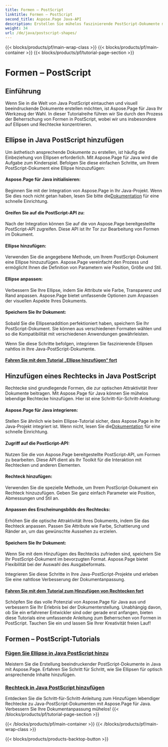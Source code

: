 ```yaml
---
title: Formen – PostScript
linktitle: Formen – PostScript
second_title: Aspose.Page Java-API
description: Erstellen Sie mühelos faszinierende PostScript-Dokumente mit Aspose.Page Java. Tauchen Sie ein in Tutorials zum Hinzufügen von Ellipsen und Rechtecken und zum Erstellen optisch ansprechender Inhalte.
weight: 34
url: /de/java/postscript-shapes/
---
```


{{< blocks/products/pf/main-wrap-class >}}
{{< blocks/products/pf/main-container >}}
{{< blocks/products/pf/tutorial-page-section >}}

# Formen – PostScript


## Einführung

Wenn Sie in die Welt von Java PostScript eintauchen und visuell beeindruckende Dokumente erstellen möchten, ist Aspose.Page für Java Ihr Werkzeug der Wahl. In dieser Tutorialreihe führen wir Sie durch den Prozess der Beherrschung von Formen in PostScript, wobei wir uns insbesondere auf Ellipsen und Rechtecke konzentrieren.

## Ellipse in Java PostScript hinzufügen

Um ästhetisch ansprechende Dokumente zu erstellen, ist häufig die Einbeziehung von Ellipsen erforderlich. Mit Aspose.Page für Java wird die Aufgabe zum Kinderspiel. Befolgen Sie diese einfachen Schritte, um Ihrem PostScript-Dokument eine Ellipse hinzuzufügen:

#### Aspose.Page für Java initialisieren:

 Beginnen Sie mit der Integration von Aspose.Page in Ihr Java-Projekt. Wenn Sie dies noch nicht getan haben, lesen Sie bitte die[Dokumentation](https://reference.aspose.com/page/java/) für eine schnelle Einrichtung.

#### Greifen Sie auf die PostScript-API zu:
Nach der Integration können Sie auf die von Aspose.Page bereitgestellte PostScript-API zugreifen. Diese API ist Ihr Tor zur Bearbeitung von Formen im Dokument.

#### Ellipse hinzufügen:
Verwenden Sie die angegebene Methode, um Ihrem PostScript-Dokument eine Ellipse hinzuzufügen. Aspose.Page vereinfacht den Prozess und ermöglicht Ihnen die Definition von Parametern wie Position, Größe und Stil.

#### Ellipse anpassen:
Verbessern Sie Ihre Ellipse, indem Sie Attribute wie Farbe, Transparenz und Rand anpassen. Aspose.Page bietet umfassende Optionen zum Anpassen der visuellen Aspekte Ihres Dokuments.

#### Speichern Sie Ihr Dokument:
Sobald Sie die Ellipsenaddition perfektioniert haben, speichern Sie Ihr PostScript-Dokument. Sie können aus verschiedenen Formaten wählen und so die Kompatibilität mit verschiedenen Anwendungen gewährleisten.

Wenn Sie diese Schritte befolgen, integrieren Sie faszinierende Ellipsen nahtlos in Ihre Java-PostScript-Dokumente.

#### [Fahren Sie mit dem Tutorial „Ellipse hinzufügen“ fort](./add-ellipse/)

## Hinzufügen eines Rechtecks in Java PostScript

Rechtecke sind grundlegende Formen, die zur optischen Attraktivität Ihrer Dokumente beitragen. Mit Aspose.Page für Java können Sie mühelos lebendige Rechtecke hinzufügen. Hier ist eine Schritt-für-Schritt-Anleitung:

#### Aspose.Page für Java integrieren:
 Stellen Sie ähnlich wie beim Ellipse-Tutorial sicher, dass Aspose.Page in Ihr Java-Projekt integriert ist. Wenn nicht, lesen Sie die[Dokumentation](https://reference.aspose.com/page/java/) für eine schnelle Einrichtung.

#### Zugriff auf die PostScript-API:
Nutzen Sie die von Aspose.Page bereitgestellte PostScript-API, um Formen zu bearbeiten. Diese API dient als Ihr Toolkit für die Interaktion mit Rechtecken und anderen Elementen.

#### Rechteck hinzufügen:
Verwenden Sie die spezielle Methode, um Ihrem PostScript-Dokument ein Rechteck hinzuzufügen. Geben Sie ganz einfach Parameter wie Position, Abmessungen und Stil an.

#### Anpassen des Erscheinungsbilds des Rechtecks:
Erhöhen Sie die optische Attraktivität Ihres Dokuments, indem Sie das Rechteck anpassen. Passen Sie Attribute wie Farbe, Schattierung und Ränder an, um das gewünschte Aussehen zu erzielen.

#### Speichern Sie Ihr Dokument:
Wenn Sie mit dem Hinzufügen des Rechtecks zufrieden sind, speichern Sie Ihr PostScript-Dokument im bevorzugten Format. Aspose.Page bietet Flexibilität bei der Auswahl des Ausgabeformats.

Integrieren Sie diese Schritte in Ihre Java-PostScript-Projekte und erleben Sie eine nahtlose Verbesserung der Dokumentanpassung.

#### [Fahren Sie mit dem Tutorial zum Hinzufügen von Rechtecken fort](./add-rectangle/)

Schöpfen Sie das volle Potenzial von Aspose.Page für Java aus und verbessern Sie Ihr Erlebnis bei der Dokumenterstellung. Unabhängig davon, ob Sie ein erfahrener Entwickler sind oder gerade erst anfangen, bieten diese Tutorials eine umfassende Anleitung zum Beherrschen von Formen in PostScript. Tauchen Sie ein und lassen Sie Ihrer Kreativität freien Lauf!
## Formen – PostScript-Tutorials
### [Fügen Sie Ellipse in Java PostScript hinzu](./add-ellipse/)
Meistern Sie die Erstellung beeindruckender PostScript-Dokumente in Java mit Aspose.Page. Erfahren Sie Schritt für Schritt, wie Sie Ellipsen für optisch ansprechende Inhalte hinzufügen.
### [Rechteck in Java PostScript hinzufügen](./add-rectangle/)
Entdecken Sie die Schritt-für-Schritt-Anleitung zum Hinzufügen lebendiger Rechtecke zu Java-PostScript-Dokumenten mit Aspose.Page für Java. Verbessern Sie Ihre Dokumentanpassung mühelos!
{{< /blocks/products/pf/tutorial-page-section >}}

{{< /blocks/products/pf/main-container >}}
{{< /blocks/products/pf/main-wrap-class >}}

{{< blocks/products/products-backtop-button >}}
